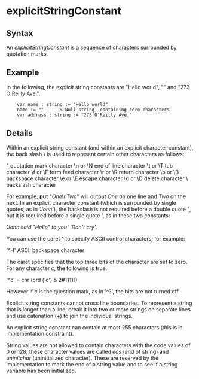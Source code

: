 
# explicitStringConstant

## Syntax
An _explicitStringConstant_ is a sequence of characters surrounded by quotation marks.

## Example
In the following, the explicit string constants are "Hello world", "" and "273 O'Reilly Ave.".

        var name : string := "Hello world"
        name := ""      % Null string, containing zero characters
        var address : string := "273 O'Reilly Ave."
## Details
Within an explicit string constant (and within an explicit character constant), the back slash \ is used to represent certain other characters as follows:


\"     quotation mark character
\n or \N   end of line character
\t or \T   tab character
\f or \F   form feed character
\r or \R   return character
\b or \B   backspace character
\e or \E   escape character
\d or \D   delete character
\\     backslash character


For example, **put** "_One\nTwo_" will output _One_ on one line and _Two_ on the next. In an explicit character constant (which is surrounded by single quotes, as in _'John'_), the backslash is not required before a double quote ", but it is required before a single quote ', as in these two constants:


_'John said_ "_Hello_" _to you'_
_'Don\'t cry'_.


You can use the caret ^ to specify ASCII control characters, for example:


'^H'   ASCII backspace character


The caret specifies that the top three bits of the character are set to zero. For any character _c_, the following is true:


'^c' = chr (ord ('c') & 2#11111)


However if _c_ is the question mark, as in '^?', the bits are not turned off.

Explicit string constants cannot cross line boundaries. To represent a string that is longer than a line, break it into two or more strings on separate lines and use catenation (+) to join the individual strings.

An explicit string constant can contain at most 255 characters (this is in implementation constraint).

String values are not allowed to contain characters with the code values of 0 or 128; these character values are called _eos_ (end of string) and _uninitchar_ (uninitialized character). These are reserved by the implementation to mark the end of a string value and to see if a string variable has been initialized.

